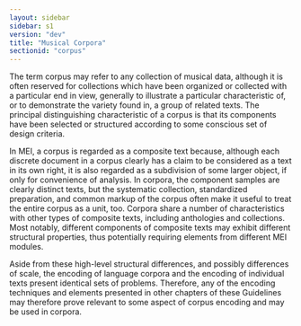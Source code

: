 ```yaml
---
layout: sidebar
sidebar: s1
version: "dev"
title: "Musical Corpora"
sectionid: "corpus"
---
```


The term corpus may refer to any collection of musical data, although it is often reserved for collections which have been organized or collected with a particular end in view, generally to illustrate a particular characteristic of, or to demonstrate the variety found in, a group of related texts. The principal distinguishing characteristic of a corpus is that its components have been selected or structured according to some conscious set of design criteria.

In MEI, a corpus is regarded as a composite text because, although each discrete document in a corpus clearly has a claim to be considered as a text in its own right, it is also regarded as a subdivision of some larger object, if only for convenience of analysis. In corpora, the component samples are clearly distinct texts, but the systematic collection, standardized preparation, and common markup of the corpus often make it useful to treat the entire corpus as a unit, too. Corpora share a number of characteristics with other types of composite texts, including anthologies and collections. Most notably, different components of composite texts may exhibit different structural properties, thus potentially requiring elements from different MEI modules.

Aside from these high-level structural differences, and possibly differences of scale, the encoding of language corpora and the encoding of individual texts present identical sets of problems. Therefore, any of the encoding techniques and elements presented in other chapters of these Guidelines may therefore prove relevant to some aspect of corpus encoding and may be used in corpora.
